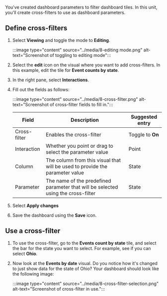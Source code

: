 You've created dashboard parameters to filter dashboard tiles. In this unit, you'll create cross-filters to use as dashboard parameters.

## Define cross-filters

1. Select **Viewing** and toggle the mode to **Editing**.

    :::image type="content" source="../media/8-editing mode.png" alt-text="Screenshot of toggling to editing mode":::

1. Select the **edit** icon on the visual where you want to add cross-filters. In this example, edit the tile for **Event counts by state**.
1. In the right pane, select **Interactions**.
1. Fill out the fields as follows:

    :::image type="content" source="../media/8-cross-filter.png" alt-text="Screenshot of cross-filter fields to fill in.":::

    | Field | Description | Suggested entry|
    |---|---|---|
    | Cross-filter |  Enables the cross-filter  | Toggle to **On**
    | Interaction | Whether you point or drag to select the parameter value   | Point
    | Column | The column from this visual that will be used to provide the parameter value  | State
    | Parameter | The name of the predefined parameter that will be selected using the cross-filter   | State

1. Select **Apply changes**
1. Save the dashboard using the **Save** icon.

## Use a cross-filter

1. To use the cross-filter, go to the **Events count by state** tile, and select the bar for the state you want to select. For example, see if you can select **Ohio**. 
1. Now look at the **Events by date** visual. Do you notice how it's changed to just show data for the state of Ohio? Your dashboard should look like the following image:

    :::image type="content" source="../media/8-cross-filter-selection.png" alt-text="Screenshot of cross-filter in use.":::


